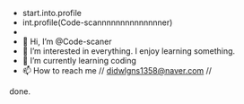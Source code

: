 - start.into.profile
- int.profile(Code-scannnnnnnnnnnnnner)
- 
- 👋 Hi, I’m @Code-scaner
- 👀 I’m interested in everything. I enjoy learning something.
- 🌱 I’m currently learning coding
- 📫 How to reach me // didwlgns1358@naver.com // 

done.
